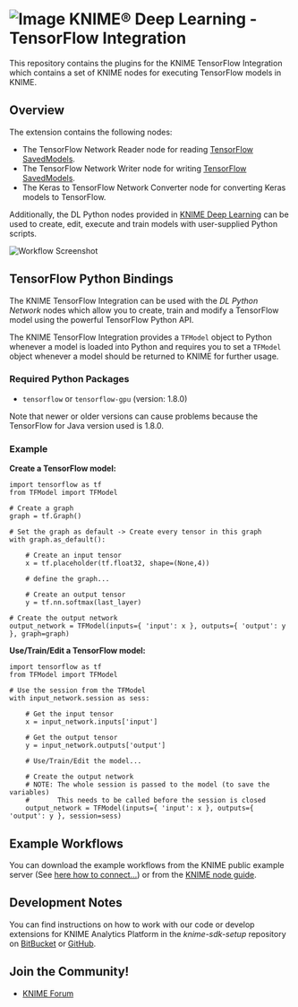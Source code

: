 # ![Image](https://www.knime.com/files/knime_logo_github_40x40_4layers.png) KNIME® Deep Learning - TensorFlow Integration

This repository contains the plugins for the KNIME TensorFlow Integration which contains a set of KNIME nodes for executing TensorFlow models in KNIME.

## Overview

The extension contains the following nodes:

* The TensorFlow Network Reader node for reading [TensorFlow SavedModels](https://www.tensorflow.org/programmers_guide/saved_model#save_and_restore_models).
* The TensorFlow Network Writer node for writing [TensorFlow SavedModels](https://www.tensorflow.org/programmers_guide/saved_model#save_and_restore_models).
* The Keras to TensorFlow Network Converter node for converting Keras models to TensorFlow.

Additionally, the DL Python nodes provided in [KNIME Deep Learning](https://www.knime.com/deeplearning) can be used to create, edit, execute and train models with user-supplied Python scripts.

![Workflow Screenshot](https://files.knime.com/sites/default/files/KNIME-TF-Screenshot.png)

## TensorFlow Python Bindings

The KNIME TensorFlow Integration can be used with the _DL Python Network_ nodes which allow you to create, train and modify a TensorFlow model using the powerful TensorFlow Python API.

The KNIME TensorFlow Integration provides a `TFModel` object to Python whenever a model is loaded into Python and requires you to set a `TFModel` object whenever a model should be returned to KNIME for further usage.

### Required Python Packages

* `tensorflow` or `tensorflow-gpu` (version: 1.8.0)

Note that newer or older versions can cause problems because the TensorFlow for Java version used is 1.8.0.

### Example

__Create a TensorFlow model:__

```
import tensorflow as tf
from TFModel import TFModel

# Create a graph
graph = tf.Graph()

# Set the graph as default -> Create every tensor in this graph
with graph.as_default():

    # Create an input tensor
    x = tf.placeholder(tf.float32, shape=(None,4))

    # define the graph...

    # Create an output tensor
    y = tf.nn.softmax(last_layer)

# Create the output network
output_network = TFModel(inputs={ 'input': x }, outputs={ 'output': y }, graph=graph)
```

__Use/Train/Edit a TensorFlow model:__

```
import tensorflow as tf
from TFModel import TFModel

# Use the session from the TFModel
with input_network.session as sess:

    # Get the input tensor
    x = input_network.inputs['input']

    # Get the output tensor
    y = input_network.outputs['output']

    # Use/Train/Edit the model...

    # Create the output network
    # NOTE: The whole session is passed to the model (to save the variables)
    #       This needs to be called before the session is closed
    output_network = TFModel(inputs={ 'input': x }, outputs={ 'output': y }, session=sess)
```


## Example Workflows

You can download the example workflows from the KNIME public example server (See [here how to connect...](https://www.knime.org/example-workflows)) or from the [KNIME node guide](https://www.knime.com/nodeguide/analytics/deep-learning).

## Development Notes

You can find instructions on how to work with our code or develop extensions for
KNIME Analytics Platform in the _knime-sdk-setup_ repository
on [BitBucket](https://bitbucket.org/KNIME/knime-sdk-setup)
or [GitHub](http://github.com/knime/knime-sdk-setup).

## Join the Community!

* [KNIME Forum](https://tech.knime.org/forum)
